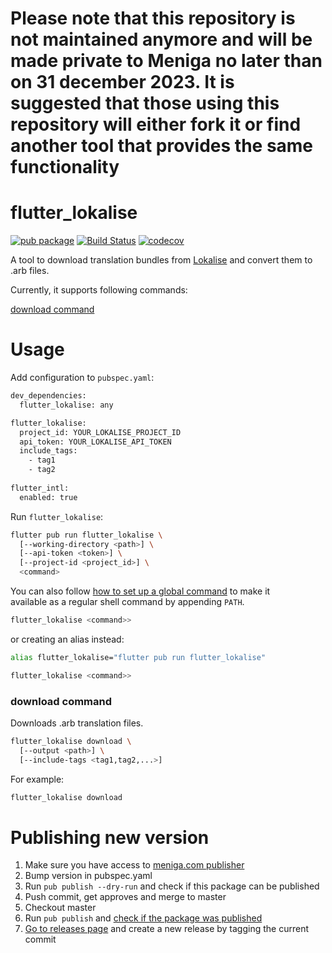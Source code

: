 # Please note that this repository is not maintained anymore and will be made private to Meniga no later than on 31 december 2023. It is suggested that those using this repository will either fork it or find another tool that provides the same functionality

# flutter_lokalise

[![pub package](https://img.shields.io/pub/v/flutter_lokalise.svg)](https://pub.dev/packages/flutter_lokalise)
[![Build Status](https://travis-ci.org/meniga/flutter_lokalise.svg?branch=master)](https://travis-ci.org/meniga/flutter_lokalise)
[![codecov](https://codecov.io/gh/meniga/flutter_lokalise/branch/master/graph/badge.svg)](https://codecov.io/gh/meniga/flutter_lokalise)

A tool to download translation bundles from [Lokalise] and convert them 
to .arb files.

Currently, it supports following commands:

[download command](#download-command)

# Usage

Add configuration to `pubspec.yaml`:

```bash
dev_dependencies:
  flutter_lokalise: any

flutter_lokalise:
  project_id: YOUR_LOKALISE_PROJECT_ID
  api_token: YOUR_LOKALISE_API_TOKEN
  include_tags:
    - tag1
    - tag2
    
flutter_intl:
  enabled: true
```

Run  `flutter_lokalise`:

```bash
flutter pub run flutter_lokalise \
  [--working-directory <path>] \
  [--api-token <token>] \
  [--project-id <project_id>] \
  <command>
```

You can also follow [how to set up a global command] to make it  
available as a regular shell command by appending `PATH`.

```bash
flutter_lokalise <command>>
```

or creating an alias instead:

```bash
alias flutter_lokalise="flutter pub run flutter_lokalise"

flutter_lokalise <command>>
```

### download command

Downloads .arb translation files.

```bash
flutter_lokalise download \
  [--output <path>] \
  [--include-tags <tag1,tag2,...>]
```

For example:

```bash
flutter_lokalise download
```

[Lokalise]:https://lokalise.com
[how to set up a global command]:https://dart.dev/tools/pub/cmd/pub-global

# Publishing new version
1. Make sure you have access to [meniga.com publisher](https://pub.dev/publishers/meniga.com)
2. Bump version in pubspec.yaml
3. Run `pub publish --dry-run` and check if this package can be published
4. Push commit, get approves and merge to master
5. Checkout master
6. Run `pub publish` and [check if the package was published](https://pub.dev/packages/flutter_lokalise/versions)
7. [Go to releases page](https://github.com/meniga/flutter_lokalise/releases) and create a new release by tagging the current commit
